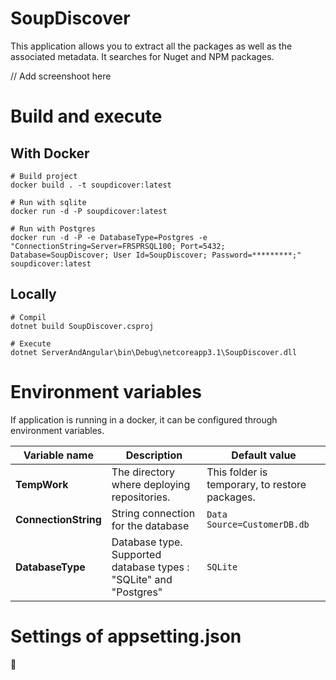 ﻿# SoupDiscover
This application allows you to extract all the packages as well as the associated metadata.
It searches for Nuget and NPM packages.

// Add screenshoot here

# Build and execute

## With Docker
```
# Build project
docker build . -t soupdicover:latest

# Run with sqlite
docker run -d -P soupdicover:latest

# Run with Postgres
docker run -d -P -e DatabaseType=Postgres -e "ConnectionString=Server=FRSPRSQL100; Port=5432; Database=SoupDiscover; User Id=SoupDiscover; Password=*********;" soupdicover:latest
```

## Locally
```
# Compil
dotnet build SoupDiscover.csproj

# Execute
dotnet ServerAndAngular\bin\Debug\netcoreapp3.1\SoupDiscover.dll
```

# Environment variables

If application is running in a docker, it can be configured through environment variables.

| Variable name | Description | Default value |
|---|---|---|
| __TempWork__ | The directory where deploying repositories. | This folder is temporary, to restore packages.  |
| __ConnectionString__ | String connection for the database | `Data Source=CustomerDB.db`  |
| __DatabaseType__  | Database type. Supported database types : "SQLite" and "Postgres" | `SQLite` |

# Settings of appsetting.json
:construction_worker: